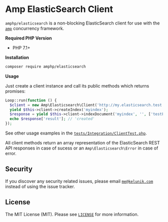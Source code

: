 # Amp ElasticSearch Client


`amphp/elasticsearch` is a non-blocking ElasticSearch client for use with the [`amp`](https://github.com/amphp/amp)
concurrency framework.

**Required PHP Version**

- PHP 7.1+

**Installation**

```bash
composer require amphp/elasticsearch
```

**Usage**

Just create a client instance and call its public methods which returns promises:

```php
Loop::run(function () {
  $client = new Amp\Elasticsearch\Client('http://my.elasticsearch.test:9200');
  yield $this->client->createIndex('myindex');
  $response = yield $this->client->indexDocument('myindex', '', ['testField' => 'abc']);
  echo $response['result']; // 'created'
});
```

See other usage examples in the [`tests/Integration/ClientTest.php`](./tests/Integration/ClientTest.php).

All client methods return an array representation of the ElasticSearch REST API responses in case of sucess or an `Amp\Elasticsearch\Error` in case of error.

## Security

If you discover any security related issues, please email [`me@kelunik.com`](mailto:me@kelunik.com) instead of using the issue tracker.

## License

The MIT License (MIT). Please see [`LICENSE`](./LICENSE) for more information.
